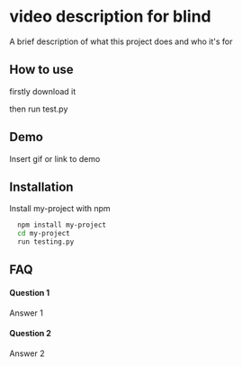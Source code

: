 
# video description for blind
A brief description of what this project does and who it's for


## How to use
firstly download it

then run test.py 

## Demo

Insert gif or link to demo


## Installation

Install my-project with npm

```bash
  npm install my-project
  cd my-project
  run testing.py
```
    
## FAQ

#### Question 1

Answer 1

#### Question 2

Answer 2



